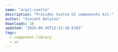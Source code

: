 ```yaml
---
name: "argil-svelte"
description: "Provides Svelte UI components kit."
author: "Vincent Delaleu"
downloads: 10
updated: "2024-09-26T12:22:38.610Z"
tags: 
  - component-library
  - ui
---
```

